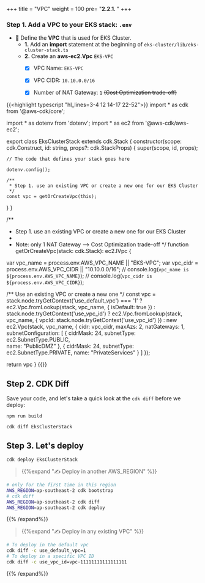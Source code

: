+++
title = "VPC"
weight = 100
pre= "<b>2.2.1. </b>"
+++


### Step 1. Add a **VPC** to your **EKS** stack: `.env`

* 🎯 Define the **VPC** that is used for EKS Cluster.
    * **1.** Add an **import** statement at the beginning of `eks-cluster/lib/eks-cluster-stack.ts`
    * **2.** Create an **aws-ec2.Vpc** `EKS-VPC` 
        * [x] VPC Name: `EKS-VPC`
        * [x] VPC CIDR: `10.10.0.0/16`
        * [x] Number of NAT Gateway: `1` ~~(Cost Optimization trade-off)~~


{{<highlight typescript "hl_lines=3-4 12 14-17 22-52">}}
import * as cdk from '@aws-cdk/core';

import * as dotenv from 'dotenv';
import * as ec2 from '@aws-cdk/aws-ec2';

export class EksClusterStack extends cdk.Stack {
  constructor(scope: cdk.Construct, id: string, props?: cdk.StackProps) {
    super(scope, id, props);

    // The code that defines your stack goes here
    
    dotenv.config();

    /**
     * Step 1. use an existing VPC or create a new one for our EKS Cluster
     */  
    const vpc = getOrCreateVpc(this);
    
  }
}

/**
 * Step 1. use an existing VPC or create a new one for our EKS Cluster
 * 
 * Note: only 1 NAT Gateway --> Cost Optimization trade-off
 */ 
function getOrCreateVpc(stack: cdk.Stack): ec2.IVpc {
  
  var vpc_name = process.env.AWS_VPC_NAME || "EKS-VPC";
  var vpc_cidr = process.env.AWS_VPC_CIDR || "10.10.0.0/16";
  // console.log(`vpc_name is ${process.env.AWS_VPC_NAME}`);
  // console.log(`vpc_cidr is ${process.env.AWS_VPC_CIDR}`);
  
  /** Use an existing VPC or create a new one */
  const vpc = stack.node.tryGetContext('use_default_vpc') === '1' ?
    ec2.Vpc.fromLookup(stack, vpc_name, { isDefault: true }) :
    stack.node.tryGetContext('use_vpc_id') ?
      ec2.Vpc.fromLookup(stack, vpc_name, 
        { vpcId: stack.node.tryGetContext('use_vpc_id') }) :
          new ec2.Vpc(stack, vpc_name, 
            { cidr: vpc_cidr,
              maxAzs: 2,
              natGateways: 1,
              subnetConfiguration: [
                { cidrMask: 24, subnetType: ec2.SubnetType.PUBLIC,  
                  name: "PublicDMZ"  },
                { cidrMask: 24, subnetType: ec2.SubnetType.PRIVATE, 
                  name: "PrivateServices" } ]
            });  
      
  return vpc
}
{{</highlight>}}


## Step 2. CDK Diff

Save your code, and let's take a quick look at the `cdk diff` before we deploy:

```
npm run build

cdk diff EksClusterStack
```


## Step 3. Let's deploy

```
cdk deploy EksClusterStack
```

> {{%expand "✍️ Deploy in another AWS_REGION" %}} 

  ```bash
  # only for the first time in this region
  AWS_REGION=ap-southeast-2 cdk bootstrap
  # cdk diff
  AWS_REGION=ap-southeast-2 cdk diff
  AWS_REGION=ap-southeast-2 cdk deploy
  ```
{{% /expand%}}


> {{%expand "✍️ Deploy in any existing VPC" %}} 

  ```bash
  # To deploy in the default vpc
  cdk diff -c use_default_vpc=1
  # To deploy in a specific VPC ID
  cdk diff -c use_vpc_id=vpc-11111111111111111
  ```
{{% /expand%}}